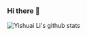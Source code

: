 ### Hi there 👋
![Yishuai Li's github stats](https://github-readme-stats.vercel.app/api?username=zhuwenxing&count_private=true&show_icons=true)



<!-- | 知乎    | leetcode   |
|-------------|-------------|
|![wxzhu的知乎数据](https://stats.justsong.cn/api/zhihu?username=zhu-wen-xing-52)|![wxzhu的leetcode数据](https://stats.justsong.cn/api/leetcode?username=wxzz&cn=true)| -->





<!--
**zhuwenxing/zhuwenxing** is a ✨ _special_ ✨ repository because its `README.md` (this file) appears on your GitHub profile.

Here are some ideas to get you started:

- 🔭 I’m currently working on ...
- 🌱 I’m currently learning ...
- 👯 I’m looking to collaborate on ...
- 🤔 I’m looking for help with ...
- 💬 Ask me about ...
- 📫 How to reach me: ...
- 😄 Pronouns: ...
- ⚡ Fun fact: ...
-->

